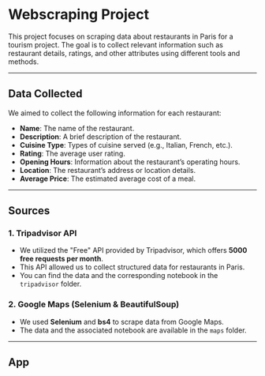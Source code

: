 # Webscraping Project

This project focuses on scraping data about restaurants in Paris for a tourism project. The goal is to collect relevant information such as restaurant details, ratings, and other attributes using different tools and methods.

---

## **Data Collected**
We aimed to collect the following information for each restaurant:
- **Name**: The name of the restaurant.
- **Description**: A brief description of the restaurant.
- **Cuisine Type**: Types of cuisine served (e.g., Italian, French, etc.).
- **Rating**: The average user rating.
- **Opening Hours**: Information about the restaurant’s operating hours.
- **Location**: The restaurant’s address or location details.
- **Average Price**: The estimated average cost of a meal.

---

## **Sources**
### **1. Tripadvisor API**
- We utilized the "Free" API provided by Tripadvisor, which offers **5000 free requests per month**.
- This API allowed us to collect structured data for restaurants in Paris.
- You can find the data and the corresponding notebook in the `tripadvisor` folder.

### **2. Google Maps (Selenium & BeautifulSoup)**
- We used **Selenium** and **bs4** to scrape data from Google Maps.
- The data and the associated notebook are available in the `maps` folder.


---

## **App**
